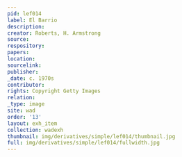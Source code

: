 ```yaml
---
pid: lef014
label: El Barrio
description:
creator: Roberts, H. Armstrong
source:
respository:
papers:
location:
sourcelink:
publisher:
_date: c. 1970s
contributor:
rights: Copyright Getty Images
relation:
_type: image
site: wad
order: '13'
layout: exh_item
collection: wadexh
thumbnail: img/derivatives/simple/lef014/thumbnail.jpg
full: img/derivatives/simple/lef014/fullwidth.jpg
---
```

